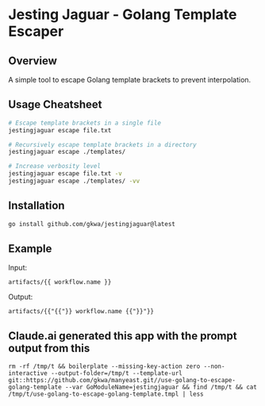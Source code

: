 # Jesting Jaguar - Golang Template Escaper

## Overview
A simple tool to escape Golang template brackets to prevent interpolation.

## Usage Cheatsheet
```sh
# Escape template brackets in a single file
jestingjaguar escape file.txt

# Recursively escape template brackets in a directory
jestingjaguar escape ./templates/

# Increase verbosity level
jestingjaguar escape file.txt -v
jestingjaguar escape ./templates/ -vv
```

## Installation
```sh
go install github.com/gkwa/jestingjaguar@latest
```

## Example
Input:
```
artifacts/{{ workflow.name }}
```

Output:
```
artifacts/{{"{{"}} workflow.name {{"}}"}}
```

## Claude.ai generated this app with the prompt output from this

```
rm -rf /tmp/t && boilerplate --missing-key-action zero --non-interactive --output-folder=/tmp/t --template-url git::https://github.com/gkwa/manyeast.git//use-golang-to-escape-golang-template --var GoModuleName=jestingjaguar && find /tmp/t && cat /tmp/t/use-golang-to-escape-golang-template.tmpl | less
```